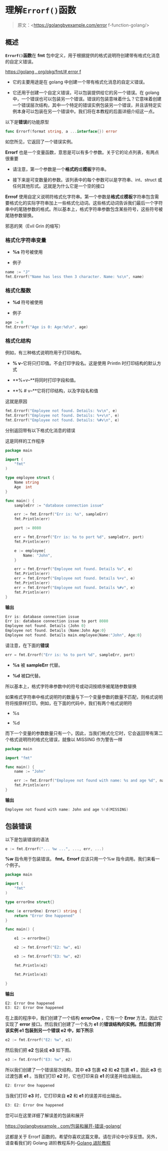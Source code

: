 # 理解`Errorf()`函数

> 原文：<https://golangbyexample.com/error f-function-golang/>

## **概述**

**`Errorf()`函数**在 **fmt** 包中定义，用于根据提供的格式说明符创建带有格式化消息的自定义错误。

[https://golang . org/pkg/fmt/# error f](https://golang.org/pkg/fmt/#Errorf)

*   它的主要用途是在 golang 中创建一个带有格式化消息的自定义错误。

*   它还用于创建一个自定义错误，可以包装提供给它的另一个错误。在 golang 中，一个错误也可以包装另一个错误。错误的包装意味着什么？它意味着创建一个错误层次结构，其中一个特定的错误实例包装另一个错误，并且该特定实例本身可以包装在另一个错误中。我们将在本教程的后面详细介绍这一点。

以下是**错误**的功能原型

```go
func Errorf(format string, a ...interface{}) error
```

如您所见，它返回了一个错误实例。

**Errorf** 也是一个变量函数，意思是可以有多个参数。关于它的论点列表，有两点很重要

*   请注意，第一个参数是一个**格式的**或**模板**字符串。

*   接下来是可变数量的参数。该列表中的每个参数可以是字符串、int、struct 或任何其他形式。这就是为什么它是一个空的接口

**Errrof** 使用自定义说明符格式化字符串。第一个参数是**格式**或**模板**字符串包含需要格式化的实际字符串加上一些格式化动词。这些格式动词告诉我们最后一个字符串中的尾随参数的格式。所以基本上，格式字符串参数包含某些符号，这些符号被尾随参数替换。

邪恶的笑（Evil Grin 的缩写）

### **格式化字符串变量**

*   **%s** 符号被使用

*   例子

```go
name := "J"
fmt.Errorf("Name has less then 3 character. Name: %s\n", name)
```

### **格式化整数**

*   **%d** 符号被使用

*   例子

```go
age := 0
fmt.Errorf("Age is 0: Age:%d\n", age)
```

### **格式化结构**

例如，有三种格式说明符用于打印结构。

*   **% v**–它将只打印值。不会打印字段名。这是使用 Println 时打印结构的默认方式

*   **%+v–**将同时打印字段和值。

*   **% # v–**它将打印结构，以及字段名和值

这就是原因

```go
fmt.Errorf("Employee not found. Details: %v\n", e)
fmt.Errorf("Employee not found. Details: %+v\n", e)
fmt.Errorf("Employee not found. Details: %#v\n", e)
```

分别返回带有以下格式化消息的错误

这是同样的工作程序

```go
package main

import (
	"fmt"
)

type employee struct {
	Name string
	Age  int
}

func main() {
	sampleErr := "database connection issue"

	err := fmt.Errorf("Err is: %s", sampleErr)
	fmt.Println(err)

	port := 8080

	err = fmt.Errorf("Err is: %s to port %d", sampleErr, port)
	fmt.Println(err)

	e := employee{
		Name: "John",
	}

	err = fmt.Errorf("Employee not found. Details %v", e)
	fmt.Println(err)
	err = fmt.Errorf("Employee not found. Details %+v", e)
	fmt.Println(err)
	err = fmt.Errorf("Employee not found. Details %#v", e)
	fmt.Println(err)
}
```

**输出**

```go
Err is: database connection issue
Err is: database connection issue to port 8080
Employee not found. Details {John 0}
Employee not found. Details {Name:John Age:0}
Employee not found. Details main.employee{Name:"John", Age:0}
```

请注意，在下面的**错误**

```go
err = fmt.Errorf("Err is: %s to port %d", sampleErr, port)
```

*   **%s** 被 **sampleErr** 代替。

*   **%d** 被**口**代替。

所以基本上，格式字符串参数中的符号或动词按顺序被尾随参数替换

如果格式字符串中格式说明符的数量与下一个变量参数的数量不匹配，则格式说明符将按原样打印。例如，在下面的代码中，我们有两个格式说明符

*   %s

*   %d

而下一个变量的参数数量只有一个。因此，当我们格式化它时，它会返回带有第二个格式说明符的格式化错误，就像以 MISSING 作为警告一样

```go
package main

import "fmt"

func main() {
	name := "John"

	err := fmt.Errorf("Employee not found with name: %s and age %d", name)
	fmt.Println(err)
}
```

**输出**

```go
Employee not found with name: John and age %!d(MISSING)
```

## **包装错误**

以下是包装错误的语法

```go
e := fmt.Errorf("... %w ...", ..., err, ...)
```

**%w** 指令用于包装错误。 **fmt。Errorf** 应该只用一个%w 指令调用。我们来看一个例子。

```go
package main

import (
	"fmt"
)

type errorOne struct{}

func (e errorOne) Error() string {
	return "Error One happened"
}

func main() {

	e1 := errorOne{}

	e2 := fmt.Errorf("E2: %w", e1)

	e3 := fmt.Errorf("E3: %w", e2)

	fmt.Println(e2)

	fmt.Println(e3)

}
```

**输出**

```go
E2: Error One happened
E3: E2: Error One happened
```

在上面的程序中，我们创建了一个结构 **errorOne** ，它有一个 **Error** 方法，因此它实现了 **error** 接口。然后我们创建了一个名为 **e1** 的**错误结构的实例。然后我们将该实例 **e1** 包装到另一个错误 **e2** 中，如下所示**

```go
e2 := fmt.Errorf("E2: %w", e1)
```

然后我们把 **e2** 包装成 **e3** 如下图。

```go
e3 := fmt.Errorf("E3: %w", e2)
```

所以我们创建了一个错误层次结构，其中 **e3** 包裹 **e2** 和 **e2** 包裹 **e1** 。因此 **e3** 也过渡包裹 **e1** 。当我们打印 **e2** 时，它也打印来自 **e1** 的误差并给出输出。

```go
E2: Error One happened
```

当我们打印 **e3** 时，它打印来自 **e2** 和 **e1** 的误差并给出输出。

```go
E3: E2: Error One happened
```

您可以在这里详细了解误差的包装和展开

[https://golangbyexample . com/包装和展开-错误-golang/](https://golangbyexample.com/wrapping-and-unwrapping-error-golang/)

这都是关于 Errorf 函数的。希望你喜欢这篇文章。请在评论中分享反馈。另外，请查看我们的 Golang 进阶教程系列–[Golang 进阶教程](https://golangbyexample.com/golang-comprehensive-tutorial/)